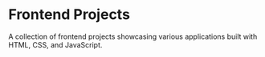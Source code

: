 # Frontend Projects

A collection of frontend projects showcasing various applications built with HTML, CSS, and JavaScript.
